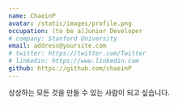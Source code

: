 ```yaml
---
name: ChaeinP
avatar: /static/images/profile.png
occupation: (to be a)Junior Developer
# company: Stanford University
email: address@yoursite.com
# twitter: https://twitter.com/Twitter
# linkedin: https://www.linkedin.com
github: https://github.com/chaeinP
---
```


상상하는 모든 것을 만들 수 있는 사람이 되고 싶습니다.
